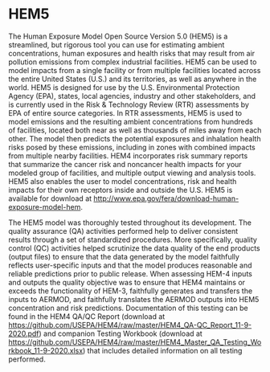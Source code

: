 # HEM5
The Human Exposure Model Open Source Version 5.0 (HEM5) is a streamlined, but rigorous tool 
you can use for estimating ambient concentrations, human exposures and health risks that may 
result from air pollution emissions from complex industrial facilities. HEM5 can be used to 
model impacts from a single facility or from multiple facilities located across the entire 
United States (U.S.) and its territories, as well as anywhere in the world. HEM5 is designed 
for use by the U.S. Environmental Protection Agency (EPA), states, local agencies, industry 
and other stakeholders, and is currently used in the Risk & Technology Review (RTR) assessments 
by EPA of entire source categories. In RTR assessments, HEM5 is used to model emissions and the 
resulting ambient concentrations from hundreds of facilities, located both near as well as 
thousands of miles away from each other. The model then predicts the potential exposures and 
inhalation health risks posed by these emissions, including in zones with combined impacts 
from multiple nearby facilities. HEM4 incorporates risk summary reports that summarize the 
cancer risk and noncancer health impacts for your modeled group of facilities, and multiple 
output viewing and analysis tools. HEM5 also enables the user to model concentrations, risk 
and health impacts for their own receptors inside and outside the U.S. HEM5 is available for 
download at http://www.epa.gov/fera/download-human-exposure-model-hem.

The HEM5 model was thoroughly tested throughout its development. The quality assurance (QA) 
activities performed help to deliver consistent results through a set of standardized procedures. 
More specifically, quality control (QC) activities helped scrutinize the data quality of the end 
products (output files) to ensure that the data generated by the model faithfully reflects 
user-specific inputs and that the model produces reasonable and reliable predictions prior to 
public release. When assessing HEM-4 inputs and outputs the quality objective was to ensure that 
HEM4 maintains or exceeds the functionality of HEM-3, faithfully generates and transfers the 
inputs to AERMOD, and faithfully translates the AERMOD outputs into HEM5 concentration and risk 
predictions. Documentation of this testing can be found in the HEM4 QA/QC Report 
(download at https://github.com/USEPA/HEM4/raw/master/HEM4_QA-QC_Report_11-9-2020.pdf) 
and companion Testing Workbook (download at https://github.com/USEPA/HEM4/raw/master/HEM4_Master_QA_Testing_Workbook_11-9-2020.xlsx)
that includes detailed information on all testing performed.

